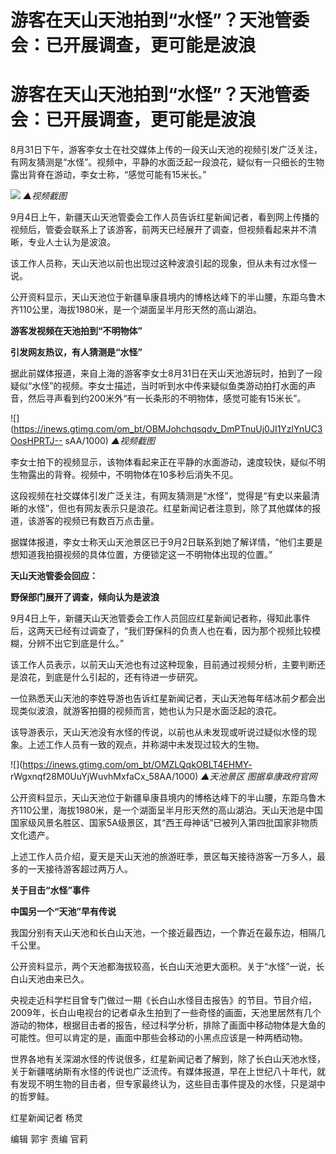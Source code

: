 # 游客在天山天池拍到“水怪”？天池管委会：已开展调查，更可能是波浪

# 游客在天山天池拍到“水怪”？天池管委会：已开展调查，更可能是波浪

8月31日下午，游客李女士在社交媒体上传的一段天山天池的视频引发广泛关注，有网友猜测是“水怪”。视频中，平静的水面泛起一段浪花，疑似有一只细长的生物露出背脊在游动，李女士称，“感觉可能有15米长。”

![](https://inews.gtimg.com/om_bt/GB5trF4mY289P1WM2UTXpPj9nQzr1aext-9EWcYoR1B-MAA/0)
_▲视频截图_

9月4日上午，新疆天山天池管委会工作人员告诉红星新闻记者，看到网上传播的视频后，管委会联系上了该游客，前两天已经展开了调查，但视频看起来并不清晰，专业人士认为是波浪。

该工作人员称，天山天池以前也出现过这种波浪引起的现象，但从未有过水怪一说。

公开资料显示，天山天池位于新疆阜康县境内的博格达峰下的半山腰，东距乌鲁木齐110公里，海拔1980米，是一个湖面呈半月形天然的高山湖泊。

**游客发视频在天池拍到“不明物体”**

**引发网友热议，有人猜测是“水怪”**

据此前媒体报道，来自上海的游客李女士8月31日在天山天池游玩时，拍到了一段疑似“水怪”的视频。李女士描述，当时听到水中传来疑似鱼类游动拍打水面的声音，然后寻声看到约200米外“有一长条形的不明物体，感觉可能有15米长”。

![](https://inews.gtimg.com/om_bt/OBMJohchqsqdv_DmPTnuUj0JI1YzlYnUC3OosHPRTJ--
sAA/1000) _▲视频截图_

李女士拍下的视频显示，该物体看起来正在平静的水面游动，速度较快，疑似不明生物露出的背脊。视频中，不明物体在10多秒后消失不见。

这段视频在社交媒体引发广泛关注，有网友猜测是“水怪”，觉得是“有史以来最清晰的水怪”，但也有网友表示只是浪花。红星新闻记者注意到，除了其他媒体的报道，该游客的视频已有数百万点击量。

据媒体报道，李女士称天山天池景区已于9月2日联系到她了解详情，“他们主要是想知道我拍摄视频的具体位置，方便锁定这一不明物体出现的位置。”

**天山天池管委会回应：**

**野保部门展开了调查，倾向认为是波浪**

9月4日上午，新疆天山天池管委会工作人员回应红星新闻记者称，得知此事件后，这两天已经有过调查了，“我们野保科的负责人也在看，因为那个视频比较模糊，分辨不出它到底是什么。”

该工作人员表示，以前天山天池也有过这种现象，目前通过视频分析，主要判断还是浪花，到底是什么引起的，还有待进一步研究。

一位熟悉天山天池的李姓导游也告诉红星新闻记者，天山天池每年结冰前夕都会出现类似波浪，就游客拍摄的视频而言，她也认为只是水面泛起的浪花。

该导游表示，天山天池没有水怪的传说，以前也从未发现或听说过疑似水怪的现象。上述工作人员有一致的观点，并称湖中未发现过较大的生物。

![](https://inews.gtimg.com/om_bt/OMZLQqkOBLT4EHMY-
rWgxnqf28M0UuYjWuvhMxfaCx_58AA/1000) _▲天池景区 图据阜康政府官网_

公开资料显示，天山天池位于新疆阜康县境内的博格达峰下的半山腰，东距乌鲁木齐110公里，海拔1980米，是一个湖面呈半月形天然的高山湖泊。天山天池是中国国家级风景名胜区、国家5A级景区，其“西王母神话”已被列入第四批国家非物质文化遗产。

上述工作人员介绍，夏天是天山天池的旅游旺季，景区每天接待游客一万多人，最多的一天接待游客超过两万人。

**关于目击“水怪”事件**

**中国另一个“天池”早有传说**

我国分别有天山天池和长白山天池，一个接近最西边，一个靠近在最东边，相隔几千公里。

公开资料显示，两个天池都海拔较高，长白山天池更大面积。关于“水怪”一说，长白山天池由来已久。

央视走近科学栏目曾专门做过一期《长白山水怪目击报告》的节目。节目介绍，2009年，长白山电视台的记者卓永生拍到了一些奇怪的画面，天池里居然有几个游动的物体，根据目击者的报告，经过科学分析，排除了画面中移动物体是大鱼的可能性。但可以肯定的是，画面中那些会移动的小黑点应该是一种两栖动物。

世界各地有关深湖水怪的传说很多，红星新闻记者了解到，除了长白山天池水怪，关于新疆喀纳斯有水怪的传说也广泛流传。有媒体报道，早在上世纪八十年代，就有发现不明生物的目击者，但专家最终认为，这些目击事件提及的水怪，只是湖中的哲罗鲑。

红星新闻记者 杨灵

编辑 郭宇 责编 官莉

